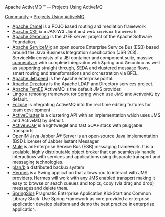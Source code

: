 Apache ActiveMQ ™ -- Projects Using ActiveMQ 

[Community](community.html) > [Projects Using ActiveMQ](projects-using-activemq.html)


*   [Apache Camel](http://activemq.apache.org/camel/) is a POJO based routing and mediation framework
*   [Apache CXF](http://incubator.apache.org/cxf/) is a JAX-WS client and web services framework
*   [Apache Geronimo](http://geronimo.apache.org/) is the J2EE server project of the Apache Software Foundation.
*   [Apache ServiceMix](http://incubator.apache.org/servicemix/) an open source Enterprise Service Bus (ESB) based around the Java Business Integration specification (JSR 208). ServiceMix consists of a JBI container and component suite, massive [connectivity](http://incubator.apache.org/servicemix/Components) with complete integration with Spring and Geronimo as well as supporting straight through, SEDA and clustered message flows, smart routing and transformations and orchestration via BPEL.
*   [Apache Jetspeed](http://portals.apache.org/jetspeed-2/) is the Apache enterprise portal.
*   [Apache Directory](http://directory.apache.org/) is the Apache LDAP and Directory services project.
*   [Apache TomEE](http://openejb.apache.org) ActiveMQ is the default JMS provider.
*   [Lingo](http://lingo.codehaus.org/) a remoting framework for [Spring](http://www.springframework.org/) which use JMS and ActiveMQ by default.
*   [Eclipse](http://www.eclipse.org/) is integrating ActiveMQ into the real time editing features for team development
*   [ActiveCluster](http://activecluster.codehaus.org/) is a clustering API with an implementation which uses JMS and ActiveMQ by default.
*   [ActiveSOAP](http://activesoap.codehaus.org/) is a lightweight and fast SOAP stack with pluggable transports
*   [OpenIM Java Jabber Â® Server](http://www.open-im.net/en/) is an open-source Java implementation (BSD License) of Jabber Instant Messager
*   [Mule](http://mule.codehaus.org/) is an Enterprise Service Bus (ESB) messaging framework. It is a scalable, highly distributable object broker that can seamlessly handle interactions with services and applications using disparate transport and messaging technologies.
*   [plan/b](http://planb.cloudnine.net.nz/) a distributed backup system
*   [Hermes](http://www.hermesjms.com/) is a Swing application that allows you to interact with JMS providers. Hermes will work with any JMS enabled transport making it easy to browse or seach queues and topics, copy (via drag and drop) messages and delete them.
*   [SpringSide](http://sourceforge.net/projects/springside/) Pragmatic Enterprise Application KickStart and Common Library Stack. Use Spring Framework as core,provided a enterprise application develop platform and demo the best practice in enterprise application.


